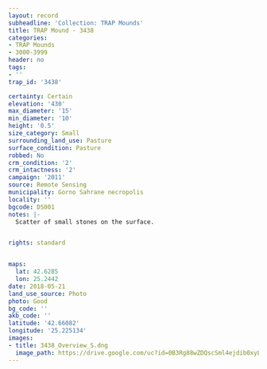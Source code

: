 ```yaml
---
layout: record
subheadline: 'Collection: TRAP Mounds'
title: TRAP Mound - 3438
categories:
- TRAP Mounds
- 3000-3999
header: no
tags:
- ''
trap_id: '3438'

certainty: Certain
elevation: '430'
max_diameter: '15'
min_diameter: '10'
height: '0.5'
size_category: Small
surrounding_land_use: Pasture
surface_condition: Pasture
robbed: No
crm_condition: '2'
crm_intactness: '2'
campaign: '2011'
source: Remote Sensing
municipality: Gorno Sahrane necropolis
locality: ''
bgcode: DS001
notes: |-
  Scatter of small stones on the surface.


rights: standard


maps:
  lat: 42.6285
  lon: 25.2442
date: 2018-05-21
land_use_source: Photo
photo: Good
bg_code: ''
akb_code: ''
latitude: '42.66082'
longitude: '25.225134'
images:
- title: 3438_Overview_S.dng
  image_path: https://drive.google.com/uc?id=0B3Rg88wZDQscSml4ejdib0xyLVk
---
```

